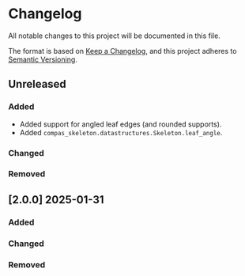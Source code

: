 # Changelog

All notable changes to this project will be documented in this file.

The format is based on [Keep a Changelog](https://keepachangelog.com/en/1.0.0/),
and this project adheres to [Semantic Versioning](https://semver.org/spec/v2.0.0.html).

## Unreleased

### Added

* Added support for angled leaf edges (and rounded supports).
* Added `compas_skeleton.datastructures.Skeleton.leaf_angle`.

### Changed

### Removed


## [2.0.0] 2025-01-31

### Added

### Changed

### Removed

